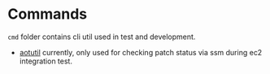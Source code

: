 # Commands

`cmd` folder contains cli util used in test and development.

- [aotutil](aotutil) currently, only used for checking patch status via ssm during ec2 integration test.